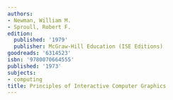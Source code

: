 ```yaml
---
authors:
- Newman, William M.
- Sproull, Robert F.
edition:
  published: '1979'
  publisher: McGraw-Hill Education (ISE Editions)
goodreads: '6314523'
isbn: '9780070664555'
published: '1973'
subjects:
- computing
title: Principles of Interactive Computer Graphics
---
```


